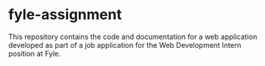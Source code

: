 # fyle-assignment
This repository contains the code and documentation for a web application developed as part of a job application for the Web Development Intern position at Fyle.

